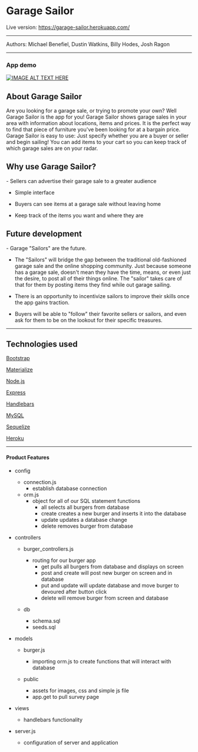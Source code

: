 <h1>Garage Sailor</h1>

Live version: https://garage-sailor.herokuapp.com/
<hr></hr>

Authors: Michael Benefiel, Dustin Watkins, Billy Hodes, Josh Ragon


<hr></hr>

<h3> App demo </h3>

[![IMAGE ALT TEXT HERE](https://img.youtube.com/vi/Iqr6_3PuALs/0.jpg)](https://youtu.be/sVho6BaKim8)

<h2> About Garage Sailor</h2>
Are you looking for a garage sale, or trying to promote your own? Well Garage Sailor is the app for you! Garage Sailor shows garage sales in your area with information about locations, items and prices. It is the perfect way to find that piece of furniture you've been looking for at a bargain price. Garage Sailor is easy to use: Just specify whether you are a buyer or seller and begin sailing! You can add items to your cart so you can keep track of which garage sales are on your radar.

<h2> Why use Garage Sailor? </h2>
- Sellers can advertise their garage sale to a greater audience

- Simple interface

- Buyers can see items at a garage sale without leaving home

- Keep track of the items you want and where they are

<h2> Future development </h2>
- Garage "Sailors" are the future. 

- The "Sailors" will bridge the gap between the traditional old-fashioned garage sale and the online shopping community.  Just because someone has a garage sale, doesn't mean they have the time, means, or even just the desire, to post all of their things online.  The "sailor" takes care of that for them by posting items they find while out garage sailing.  

- There is an opportunity to incentivize sailors to improve their skills once the app gains traction. 

- Buyers will be able to "follow" their favorite sellers or sailors, and even ask for them to be on the lookout for their specific treasures. 


<hr></hr>

<h2>Technologies used</h2>

[Bootstrap](http://getbootstrap.com/)

[Materialize](https://materializecss.com/)

[Node.js](https://nodejs.org/en/)

[Express](https://expressjs.com/)

[Handlebars](https://handlebarsjs.com/)

[MySQL](https://www.mysql.com/)

[Sequelize](http://docs.sequelizejs.com/)

[Heroku](https://heroku.com/)


<hr></hr>

<h4>Product Features</h4>

- config
    - connection.js
        - establish database connection
    - orm.js
        - object for all of our SQL statement functions
            - all selects all burgers from database
            - create creates a new burger and inserts it into the database
            - update updates a database change
            - delete removes burger from database

- controllers
    - burger_controllers.js
        - routing for our burger app
            - get pulls all burgers from database and displays on screen
            - post and create will post new burger on screen and in database      
            - put and update will update database and move burger to devoured after button click
            - delete will remove burger from screen and database

    - db
        - schema.sql
        - seeds.sql
      
- models
    - burger.js
        - importing orm.js to create functions that will interact with database
    
    - public
        - assets for images, css and simple js file
        - app.get to pull survey page

- views
    - handlebars functionality

- server.js
    - configuration of server and application
